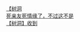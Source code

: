[【树洞](http://tieba.baidu.com/p/3694569614?see_lz=1&pn=)   
[死亲友死情缘了，不过这不是](http://tieba.baidu.com/p/3694446849?see_lz=1&pn=)   
[【树洞】收到](http://tieba.baidu.com/p/3694088864?see_lz=1&pn=)   
